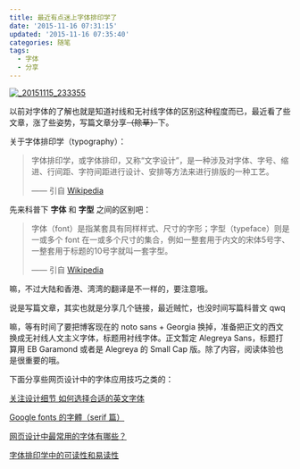 ```yaml
---
title: 最近有点迷上字体排印学了
date: '2015-11-16 07:31:15'
updated: '2015-11-16 07:35:40'
categories: 随笔
tags:
  - 字体
  - 分享
---
```



[![_20151115_233355](https://img.prin.studio/images/2015/11/2015-11-15_15-34-59.jpg)](https://img.prin.studio/images/2015/11/2015-11-15_15-34-59.jpg)

以前对字体的了解也就是知道衬线和无衬线字体的区别这种程度而已，最近看了些文章，涨了些姿势，写篇文章分享<del>（除草）</del>下。

关于字体排印学（typography）：

> 字体排印学，或字体排印，又称“文字设计”，是一种涉及对字体、字号、缩进、行间距、字符间距进行设计、安排等方法来进行排版的一种工艺。
>
> —— 引自 [Wikipedia](https://zh.m.wikipedia.org/zh/%E5%AD%97%E4%BD%93%E6%8E%92%E5%8D%B0%E5%AD%A6)

先来科普下 **字体** 和 **字型** 之间的区别吧：

> 字体（font）是指某套具有同样样式、尺寸的字形；字型（typeface）则是一或多个 font 在一或多个尺寸的集合，例如一整套用于内文的宋体5号字、一整套用于标题的10号字就叫一套字型。
>
> —— 引自 [Wikipedia](https://zh.m.wikipedia.org/wiki/%E5%AD%97%E4%BD%93)

嘛，不过大陆和香港、湾湾的翻译是不一样的，要注意哦。

说是写篇文章，其实也就是分享几个链接，最近贼忙，也没时间写篇科普文 qwq

嘛，等有时间了要把博客现在的 noto sans + Georgia 换掉，准备把正文的西文换成无衬线人文主义字体，标题用衬线字体。正文暂定 Alegreya Sans，标题打算用 EB Garamond 或者是 Alegreya 的 Small Cap 版。除了内容，阅读体验也是很重要的哦。

下面分享些网页设计中的字体应用技巧之类的：

[关注设计细节 如何选择合适的英文字体](http://m.devstore.cn/essay/essayInfo/997.html)

[Google fonts 的字體（serif 篇）](http://blog.justfont.com/2014/06/google-fonts-1/)

[网页设计中最常用的字体有哪些？](http://www.zhihu.com/question/19680724)

[字体排印学中的可读性和易读性](https://zh.m.wikipedia.org/zh/%E5%AD%97%E4%BD%93%E6%8E%92%E5%8D%B0%E5%AD%A6)




